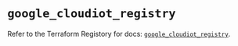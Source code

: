 # `google_cloudiot_registry`

Refer to the Terraform Registory for docs: [`google_cloudiot_registry`](https://registry.terraform.io/providers/hashicorp/google/4.79.0/docs/resources/cloudiot_registry).
